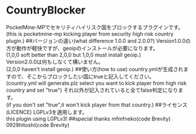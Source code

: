 # CountryBlocker
PocketMine-MPでセキリティハイリスク国をブロックするプラグインです。<br>
(this is pocketmine-mp kicking player from security high risk country plugin.)
##バージョンの違い(what difference 1.0.0 and 2.0.0?)
Version1.0.0の方が動作が軽快ですが、geoipのインストールが必要になります。<br>
(1,0,0 soft better than 2,0,0 but 1,0,0 must install geoip.)<br>
Version2.0.0は何もしなくて構いません。<br>
(2,0,0 haven't install geoip.)
##使い方(how to use)
country.ymlが生成されますので、そこからブロックしたい国にtrueと記入してください。<br>
(country.yml will generate.plz select you want to kick player from high risk country and set "true")
それ以外が記入されていると全てfalse判定になります。<br>
(if you don't set "true",it won't kick player from that country.)
##ライセンス(LICENCE)
LGPLv3を適用します。<br>
this plugin using LGPLv3!
##special thanks
mfmfneko(code Brevity)<br>
0929hitoshi(code Brevity)
